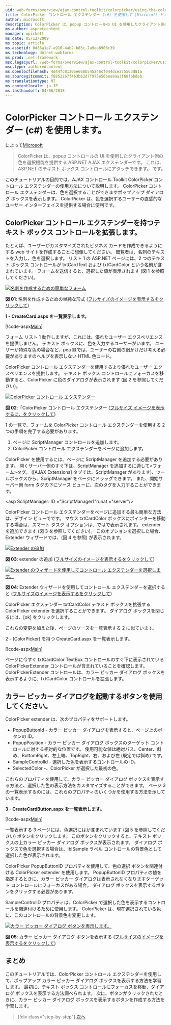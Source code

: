 ```yaml
---
uid: web-forms/overview/ajax-control-toolkit/colorpicker/using-the-colorpicker-control-extender-cs
title: ColorPicker コントロール エクステンダー (c#) を使用して |Microsoft ドキュメント
author: microsoft
description: ColorPicker は、popup コントロールの UI を使用したクライアント側の色を選択機能を提供する ASP.NET AJAX エクステンダーです。 すべての ASP.NET にアタッチできます.
ms.author: aspnetcontent
manager: wpickett
ms.date: 05/12/2009
ms.topic: article
ms.assetid: 0d86a1e7-a910-4ab2-b85c-7a9ea6906c39
ms.technology: dotnet-webforms
ms.prod: .net-framework
msc.legacyurl: /web-forms/overview/ajax-control-toolkit/colorpicker/using-the-colorpicker-control-extender-cs
msc.type: authoredcontent
ms.openlocfilehash: 4d44fc81305e668b545246cf044dce275563d81a
ms.sourcegitcommit: f8852267f463b62d7f975e56bea9aa3f68fbbdeb
ms.translationtype: MT
ms.contentlocale: ja-JP
ms.lasthandoff: 04/06/2018
---
```

<a name="using-the-colorpicker-control-extender-c"></a>ColorPicker コントロール エクステンダー (c#) を使用します。
====================
によって[Microsoft](https://github.com/microsoft)

> ColorPicker は、popup コントロールの UI を使用したクライアント側の色を選択機能を提供する ASP.NET AJAX エクステンダーです。 これは、ASP.NET のテキスト ボックス コントロールにアタッチできます。 です。


このチュートリアルの目的では、AJAX コントロール Toolkit ColorPicker コントロール エクステンダーの使用方法について説明します。 ColorPicker コントロール エクステンダーは、色を選択することができますポップアップ ダイアログ ボックスを表示します。 ColorPicker は、色を選択するユーザーの直感的なユーザー インターフェイスを提供する場合に便利です。

## <a name="extending-a-textbox-control-with-the-colorpicker-control-extender"></a>ColorPicker コントロール エクステンダーを持つテキスト ボックス コントロールを拡張します。

たとえば、ユーザーがカスタマイズされたビジネス カードを作成できるようにする web サイトを作成することに想像してください。 閲覧者は、名刺のテキストを入力し、色を選択します。 リスト 1 の ASP.NET ページには、2 つのテキスト ボックス コントロールが txtCardText および txtCardColor という名前が含まれています。 フォームを送信すると、選択した値が表示されます (図 1 を参照してください)。


[![名刺を作成するための簡単なフォーム](using-the-colorpicker-control-extender-cs/_static/image1.jpg)](using-the-colorpicker-control-extender-cs/_static/image1.png)

**図 01**: 名刺を作成するための単純な形式 ([フルサイズのイメージを表示するをクリックして](using-the-colorpicker-control-extender-cs/_static/image2.png))


**1 - CreateCard.aspx を一覧表示します。**

[!code-aspx[Main](using-the-colorpicker-control-extender-cs/samples/sample1.aspx)]

フォーム リスト 1 動作しますが、これには、優れたユーザー エクスペリエンスを提供しません。 テキスト ボックスに、色を入力するユーザーがいます。 ユーザーが特殊な色の場合など、pea 緑では、ユーザーの右側の網かけだけ考える必要がありますのヘルプを表示しない HTML 色コード。

ColorPicker コントロール エクステンダーを使用するより優れたユーザー エクスペリエンスを提供します。 テキスト ボックス コントロールにフォーカスを移動すると、ColorPicker に色のダイアログが表示されます (図 2 を参照してください)。


[![ColorPicker コントロール エクステンダー](using-the-colorpicker-control-extender-cs/_static/image2.jpg)](using-the-colorpicker-control-extender-cs/_static/image3.png)

**図 02**:「ColorPicker コントロール エクステンダー ([フルサイズ イメージを表示するに、をクリックして](using-the-colorpicker-control-extender-cs/_static/image4.png))


1 の一覧で、フォームを ColorPicker コントロール エクステンダーを使用する 2 つの手順を完了する必要があります。

1. ページに ScriptManager コントロールを追加します。
2. ColorPicker コントロール エクステンダーをページに追加します。

ColorPicker を使用するには、ページに ScriptManager を追加する必要があります。 開くサーバー側のすぐ下は、ScriptManager を追加するに適して&lt;フォーム&gt;タグ。 ([AJAX Extensions] タブでは、ScriptManager があります)、ツールボックスから、ScriptManager をページにドラッグできます。 また、開始サーバー側 form タグの下にソース ビューに、次のタグを入力することができます。

&lt;asp ScriptManager: ID ="ScriptManager1"runat ="server"/&gt;

ColorPicker コントロール エクステンダーをページに追加する最も簡単な方法は、デザイン ビューでです。 マウス txtCardColor ボックスにポインターを移動する場合は、スマート タスク オプションは、ではで表示されます。 extender を追加できます (図 3 を参照してください)。 このオプションを選択した場合、Extender ウィザードでは、(図 4 を参照) が表示されます。


[![Extender の追加](using-the-colorpicker-control-extender-cs/_static/image3.jpg)](using-the-colorpicker-control-extender-cs/_static/image5.png)

**図 03**: extender の追加 ([フルサイズのイメージを表示するをクリックして](using-the-colorpicker-control-extender-cs/_static/image6.png))


[![Extender のウィザードを使用してコントロール エクステンダーを選択します。](using-the-colorpicker-control-extender-cs/_static/image4.jpg)](using-the-colorpicker-control-extender-cs/_static/image7.png)

**図 04**: Extender ウィザードを使用してコントロール エクステンダーを選択すると ([フルサイズのイメージを表示するをクリックして](using-the-colorpicker-control-extender-cs/_static/image8.png))


ColorPicker エクステンダー txtCardColor テキスト ボックスを拡張する ColorPicker extender を選択することができます。 ダイアログ ボックスを閉じるには、[ok] をクリックします。

これらの変更を加えた後、ページのソースを一覧表示する 2 に似ています。

2 - (ColorPicker) を持つ CreateCard.aspx を一覧表示します。

[!code-aspx[Main](using-the-colorpicker-control-extender-cs/samples/sample2.aspx)]

ページに今すぐ txtCardColor TextBox コントロールのすぐ下に表示されている ColorPickerExtender コントロールが含まれていることを確認します。 ColorPickerExtender コントロールは、カラー ピッカー ダイアログ ボックスを表示するように、txtCardColor コントロールを拡張します。

## <a name="using-a-button-to-launch-the-color-picker-dialog"></a>カラー ピッカー ダイアログを起動するボタンを使用してください。

ColorPicker extender は、次のプロパティをサポートします。

- PopupButtonId - カラー ピッカー ダイアログを表示すると、ページ上のボタンの ID。
- PopupPosition - カラー ピッカー ダイアログ ボックスのターゲット コントロールに対する相対的な位置です。 使用可能な値は絶対パス、Center、斜め、BottomRight、左上端、TopRight、右、および左 (既定では斜め) です。
- SampleControlId - 選択した色を表示するコントロールの ID。
- SelectedColor -、ColorPicker が選択した最初の色。

これらのプロパティを使用して、カラー ピッカー ダイアログ ボックスを表示する方法と、選択した色の表示方法をカスタマイズすることができます。 ページ 3 の一覧表示するのには、これらのプロパティのいくつかを使用する方法を示しています。

**3 - CreateCardButton.aspx を一覧表示します。**

[!code-aspx[Main](using-the-colorpicker-control-extender-cs/samples/sample3.aspx)]

一覧表示する 3 ページには、色選択にはが含まれています (図 5 を参照してください) ボタンをクリックします。 このボタンをクリックすると、テキスト ボックスの上カラー ピッカー ダイアログ ボックスが表示されます。 ダイアログ ボックスで色を選択する場合は、lblSample ラベル コントロールの背景色として選択した色が表示されます。

ColorPicker PopupButtonID プロパティを使用して、色の選択 ボタンを関連付ける ColorPicker extender を使用します。 PopupButtonID プロパティの値を指定するときに、カラー ピッカー ダイアログは表示されなくなりますターゲット コントロールにフォーカスがある場合。 ダイアログ ボックスを表示するボタンをクリックする必要があります。

SampleControlID プロパティは、ColorPicker で選択した色を表示するコントロールを関連付けるために使用します。 ColorPicker は、現在選択されている色に、このコントロールの背景色を変更します。


[![カラー ピッカー ダイアログ ボタンを表示します。](using-the-colorpicker-control-extender-cs/_static/image5.jpg)](using-the-colorpicker-control-extender-cs/_static/image9.png)

**図 05**: カラー ピッカー ダイアログ ボタンを表示する ([フルサイズのイメージを表示するをクリックして](using-the-colorpicker-control-extender-cs/_static/image10.png))


## <a name="summary"></a>まとめ

このチュートリアルでは、ColorPicker コントロール エクステンダーを使用して、ポップアップ カラー ピッカー ダイアログ ボックスを表示する方法を学習します。 最初に、テキスト ボックス コントロールにフォーカスを移動、ダイアログ ボックスを表示する方法調べられます。 次に、ボタンがクリックされたときに、カラー ピッカー ダイアログ ボックスを表示するボタンを作成する方法を学習します。

> [!div class="step-by-step"]
> [次へ](using-the-colorpicker-control-extender-vb.md)
